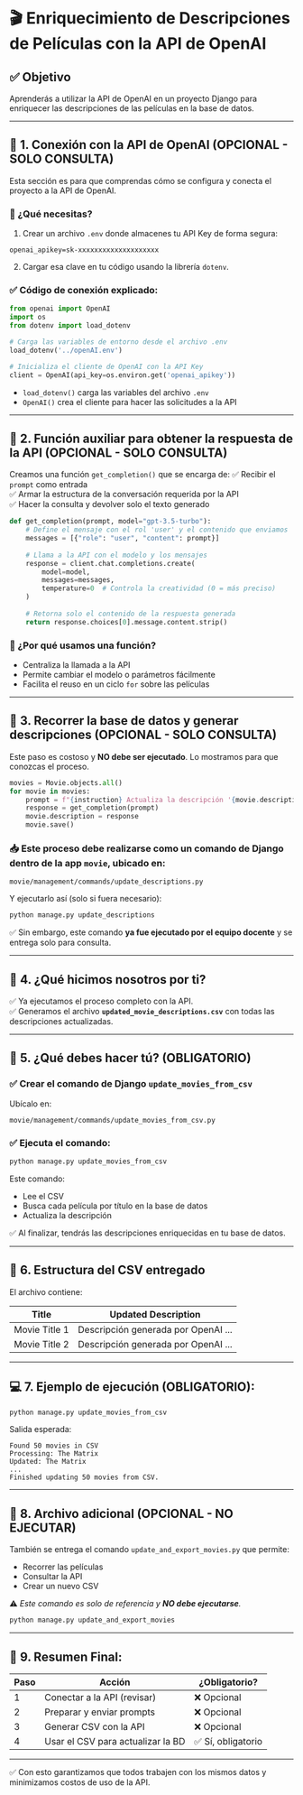 # 🎬 Enriquecimiento de Descripciones de Películas con la API de OpenAI

## ✅ Objetivo
Aprenderás a utilizar la API de OpenAI en un proyecto Django para enriquecer las descripciones de las películas en la base de datos.

---

## 📌 1. Conexión con la API de OpenAI (OPCIONAL - SOLO CONSULTA)
Esta sección es para que comprendas cómo se configura y conecta el proyecto a la API de OpenAI.

### 🔑 ¿Qué necesitas?
1. Crear un archivo `.env` donde almacenes tu API Key de forma segura:
```
openai_apikey=sk-xxxxxxxxxxxxxxxxxxxx
```
2. Cargar esa clave en tu código usando la librería `dotenv`.

### ✅ Código de conexión explicado:
```python
from openai import OpenAI
import os
from dotenv import load_dotenv

# Carga las variables de entorno desde el archivo .env
load_dotenv('../openAI.env')

# Inicializa el cliente de OpenAI con la API Key
client = OpenAI(api_key=os.environ.get('openai_apikey'))
```
- `load_dotenv()` carga las variables del archivo `.env`
- `OpenAI()` crea el cliente para hacer las solicitudes a la API

---

## 📌 2. Función auxiliar para obtener la respuesta de la API (OPCIONAL - SOLO CONSULTA)
Creamos una función `get_completion()` que se encarga de:
✅ Recibir el `prompt` como entrada  
✅ Armar la estructura de la conversación requerida por la API  
✅ Hacer la consulta y devolver solo el texto generado

```python
def get_completion(prompt, model="gpt-3.5-turbo"):
    # Define el mensaje con el rol 'user' y el contenido que enviamos
    messages = [{"role": "user", "content": prompt}]
    
    # Llama a la API con el modelo y los mensajes
    response = client.chat.completions.create(
        model=model,
        messages=messages,
        temperature=0  # Controla la creatividad (0 = más preciso)
    )
    
    # Retorna solo el contenido de la respuesta generada
    return response.choices[0].message.content.strip()
```

### 🔎 ¿Por qué usamos una función?
- Centraliza la llamada a la API
- Permite cambiar el modelo o parámetros fácilmente
- Facilita el reuso en un ciclo `for` sobre las películas

---

## 📌 3. Recorrer la base de datos y generar descripciones (OPCIONAL - SOLO CONSULTA)
Este paso es costoso y **NO debe ser ejecutado**. Lo mostramos para que conozcas el proceso.

```python
movies = Movie.objects.all()
for movie in movies:
    prompt = f"{instruction} Actualiza la descripción '{movie.description}' de la película '{movie.title}'"
    response = get_completion(prompt)
    movie.description = response
    movie.save()
```

### 📥 Este proceso debe realizarse como un **comando de Django dentro de la app `movie`**, ubicado en:
```
movie/management/commands/update_descriptions.py
```
Y ejecutarlo así (solo si fuera necesario):
```bash
python manage.py update_descriptions
```

✅ Sin embargo, este comando **ya fue ejecutado por el equipo docente** y se entrega solo para consulta.


---

## 🚨 4. ¿Qué hicimos nosotros por ti?
✅ Ya ejecutamos el proceso completo con la API.  
✅ Generamos el archivo **`updated_movie_descriptions.csv`** con todas las descripciones actualizadas.

---

## 📌 5. ¿Qué debes hacer tú? (OBLIGATORIO)

### ✅ Crear el comando de Django `update_movies_from_csv`
Ubícalo en:
```
movie/management/commands/update_movies_from_csv.py
```

### ✅ Ejecuta el comando:
```bash
python manage.py update_movies_from_csv
```

Este comando:
- Lee el CSV
- Busca cada película por título en la base de datos
- Actualiza la descripción

✅ Al finalizar, tendrás las descripciones enriquecidas en tu base de datos.

---

## 📂 6. Estructura del CSV entregado
El archivo contiene:

| Title           | Updated Description                 |
|-----------------|-------------------------------------|
| Movie Title 1   | Descripción generada por OpenAI ... |
| Movie Title 2   | Descripción generada por OpenAI ... |

---

## 💻 7. Ejemplo de ejecución (OBLIGATORIO):
```bash
python manage.py update_movies_from_csv
```
Salida esperada:
```
Found 50 movies in CSV
Processing: The Matrix
Updated: The Matrix
...
Finished updating 50 movies from CSV.
```

---

## 📌 8. Archivo adicional (OPCIONAL - NO EJECUTAR)
También se entrega el comando `update_and_export_movies.py` que permite:
- Recorrer las películas
- Consultar la API
- Crear un nuevo CSV

⚠️ *Este comando es solo de referencia y **NO debe ejecutarse**.*

```bash
python manage.py update_and_export_movies
```

---

## 📌 9. Resumen Final:
| Paso | Acción | ¿Obligatorio? |
|-----|--------|--------------|
| 1   | Conectar a la API (revisar) | ❌ Opcional |
| 2   | Preparar y enviar prompts   | ❌ Opcional |
| 3   | Generar CSV con la API      | ❌ Opcional |
| 4   | Usar el CSV para actualizar la BD | ✅ Sí, obligatorio |

---

✅ Con esto garantizamos que todos trabajen con los mismos datos y minimizamos costos de uso de la API.

